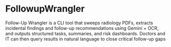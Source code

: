 # FollowupWrangler
Follow-Up Wrangler is a CLI tool that sweeps radiology PDFs, extracts incidental findings and follow-up recommendations using Gemini + OCR, and outputs structured tasks, summaries, and risk dashboards. Doctors and IT can then query results in natural language to close critical follow-up gaps
